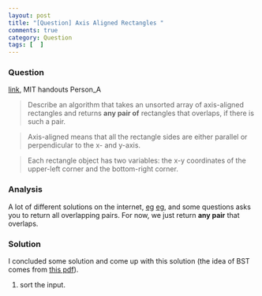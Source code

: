 ```yaml
---
layout: post
title: "[Question] Axis Aligned Rectangles "
comments: true
category: Question
tags: [  ]
---
```


### Question

[link](http://ankitsambyal.blogspot.sg/2013/10/finding-overlapping-rectangles-in-given.html), MIT handouts Person_A

> Describe an algorithm that takes an unsorted array of axis-aligned rectangles and returns __any pair of__ rectangles that overlaps, if there is such a pair. 

> Axis-aligned means that all the rectangle sides are either parallel or perpendicular to the x- and y-axis. 

> Each rectangle object has two variables: the x-y coordinates of the upper-left corner and the bottom-right corner.

### Analysis

A lot of different solutions on the internet, [eg](http://www.quora.com/Algorithms/Given-a-set-of-n-axis-aligned-rectangles-in-the-plane-find-how-big-is-the-largest-subset-of-these-rectangles-that-contain-a-common-point-in-O-n-3-and-then-in-order-O-nlogn) [eg](http://ankitsambyal.blogspot.sg/2013/10/finding-overlapping-rectangles-in-given.html), and some questions asks you to return all overlapping pairs. For now, we just return __any pair__ that overlaps.

### Solution 

I concluded some solution and come up with this solution (the idea of BST comes from [this pdf](http://www.cs.princeton.edu/~rs/AlgsDS07/17GeometricSearch.pdf)). 

1. sort the input. 